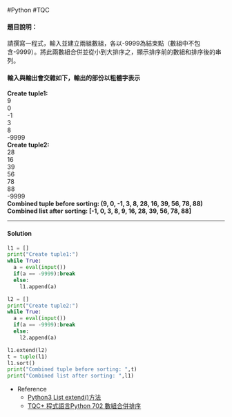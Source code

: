 #Python #TQC 
#### 題目說明：

請撰寫一程式，輸入並建立兩組數組，各以-9999為結束點（數組中不包含-9999）。將此兩數組合併並從小到大排序之，顯示排序前的數組和排序後的串列。

#### 輸入與輸出會交雜如下，輸出的部份以粗體字表示

**Create tuple1:**  
9  
0  
-1  
3  
8  
-9999  
**Create tuple2:**  
28  
16  
39  
56  
78  
88  
-9999  
**Combined tuple before sorting: (9, 0, -1, 3, 8, 28, 16, 39, 56, 78, 88)**  
**Combined list after sorting: [-1, 0, 3, 8, 9, 16, 28, 39, 56, 78, 88]**

---
#### Solution
```python linenums="1"
l1 = []
print("Create tuple1:")
while True:
  a = eval(input())
  if(a == -9999):break
  else:
    l1.append(a)

l2 = []
print("Create tuple2:")
while True:
  a = eval(input())
  if(a == -9999):break
  else:
    l2.append(a)

l1.extend(l2)
t = tuple(l1)
l1.sort()
print("Combined tuple before sorting: ",t)
print("Combined list after sorting: ",l1)

```
- Reference 
	- [Python3 List extend()方法](https://www.runoob.com/python3/python3-att-list-extend.html)
	- [TQC+ 程式語言Python 702 數組合併排序](https://jbprogramnotes.com/2020/05/tqc-%e7%a8%8b%e5%bc%8f%e8%aa%9e%e8%a8%80python-702-%e6%95%b8%e7%b5%84%e5%90%88%e4%bd%b5%e6%8e%92%e5%ba%8f/)